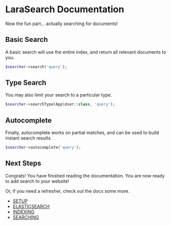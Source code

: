 # LaraSearch Documentation

Now the fun part... actually searching for documents!

## Basic Search

A basic search will use the entire index, and return all relevant documents to you.

```php
$searcher->search('query');
```

## Type Search

You may also limit your search to a particular type.

```php
$searcher->searchType(App\User::class, 'query');
```

## Autocomplete

Finally, autocomplete works on partial matches, and can be used to build instant search results.

```php
$searcher->autocomplete('query');
```

## Next Steps

Congrats! You have finished reading the documentation. You are now ready to add search to your website!

Or, if you need a refresher, check out the docs some more.

- [SETUP](readme.md)
- [ELASTICSEARCH](elasticsearch.md)
- [INDEXING](indexing.md)
- [SEARCHING](searching.md)
